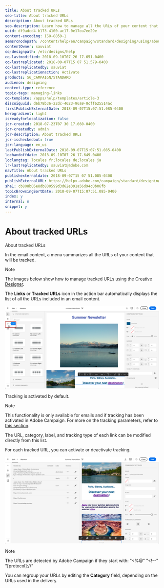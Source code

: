 ```yaml
---
title: About tracked URLs
seo-title: About tracked URLs
description: About tracked URLs
seo-description: Learn how to manage all the URLs of your content that will be tracked.
uuid: df9adcd4-b173-4100-ac17-0e17ea7ee29e
content-encoding: ISO-8859-1
aemsrcnodepath: /content/help/en/campaign/standard/designing/using/about-tracked-urls
contentOwner: sauviat
cq-designpath: /etc/designs/help
cq-lastmodified: 2018-09-10T07 26 17.651-0400
cq-lastreplicated: 2018-09-07T15 07 51.579-0400
cq-lastreplicatedby: sauviat
cq-lastreplicationaction: Activate
products: SG_CAMPAIGN/STANDARD
audience: designing
content-type: reference
topic-tags: managing-links
cq-template: /apps/help/templates/article-3
discoiquuid: d6b78b36-22dc-4623-96a9-0cff625514ac
firstPublishExternalDate: 2018-09-07T15:07:51.085-0400
herogradient: light
isreadyforlocalization: false
jcr-created: 2018-07-23T07 30 17.660-0400
jcr-createdby: admin
jcr-description: About tracked URLs
jcr-ischeckedout: true
jcr-language: en_us
lastPublishExternalDate: 2018-09-07T15:07:51.085-0400
lochandoffdate: 2018-09-10T07 26 17.649-0400
loclangtag: locales fr;locales de;locales ja
lr-lastreplicatedby: sauviat@adobe.com
navTitle: About tracked URLs
publishexternaldate: 2018-09-07T15 07 51.085-0400
publishExternalURL: https://helpx.adobe.com/campaign/standard/designing/using/about-tracked-urls.html
sha1: cb808b05e8db800599d3d62e391a56d94c0b06fb
topicBrowsingSortDate: 2018-09-07T15:07:51.085-0400
index: y
internal: n
snippet: y
---
```


# About tracked URLs

About tracked URLs

In the email content, a menu summarizes all the URLs of your content that will be tracked.

>[!NOTE]
>
>The images below show how to manage tracked URLs using the [Creative Designer](../../designing/using/about-email-content-design.md#using-the-creative-designer).

The **Links** or **Tracked URLs** icon in the action bar automatically displays the list of all the URLs included in an email content.

![](assets/des_links.png)

Tracking is activated by default.

>[!NOTE]
>
>This functionality is only available for emails and if tracking has been activated in Adobe Campaign. For more on the tracking parameters, refer to [this section](../../administration/using/configuring-email-channel.md#list-of-email-tracking-parameters).

The URL, category, label, and tracking type of each link can be modified directly from this list.

For each tracked URL, you can activate or deactivate tracking.

![](assets/des_links_tracking.png)

>[!NOTE]
>
>The URLs are detected by Adobe Campaign if they start with: "&lt;%@" "&lt;!--" "[protocol]://"

You can regroup your URLs by editing the **Category** field, depending on the URLs used in the delivery.
